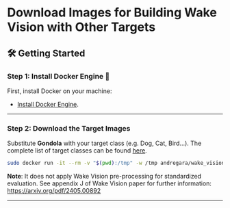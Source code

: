 # Download Images for Building Wake Vision with Other Targets


## 🛠️ **Getting Started**

### Step 1: Install Docker Engine 🐋

First, install Docker on your machine:
- [Install Docker Engine](https://docs.docker.com/engine/install/).

---

### Step 2: Download the Target Images

Substitute **Gondola** with your target class (e.g. Dog, Cat, Bird...). The complete list of target classes can be found [here](https://storage.googleapis.com/openimages/v7/oidv7-class-descriptions-boxable.csv).

```bash
sudo docker run -it --rm -v "$(pwd):/tmp" -w /tmp andregara/wake_vision:download python build_wake_vision_with_other_targets.py Gondola
```

**Note**: It does not apply Wake Vision pre-processing for standardized evaluation. See appendix J of Wake Vision paper for further information: https://arxiv.org/pdf/2405.00892

---
